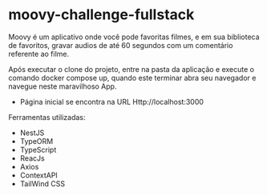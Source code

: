 # moovy-challenge-fullstack
Moovy é um aplicativo onde você pode favoritas filmes, e em sua biblioteca de favoritos, gravar audios de até 60 segundos com um comentário referente ao filme.

Após executar o clone do projeto, entre na pasta da aplicação e execute o comando docker compose up, quando este terminar abra seu navegador e navegue neste maravilhoso App.
  - Página inicial se encontra na URL Http://localhost:3000
  
Ferramentas utilizadas:
  - NestJS
  - TypeORM
  - TypeScript
  - ReacJs
  - Axios
  - ContextAPI
  - TailWind CSS
